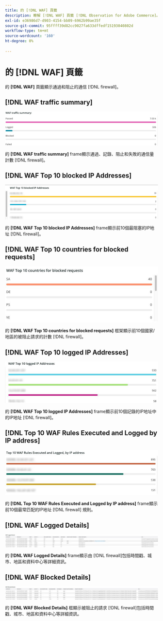 ```yaml
---
title: 的 [!DNL WAF] 頁籤
description: 瞭解 [!DNL WAF] 頁籤 [!DNL Observation for Adobe Commerce]。
exl-id: e36986d7-d903-4154-bb09-6962b99ae35f
source-git-commit: 95ffff39d82cc9027fa633dffedf15193040802d
workflow-type: tm+mt
source-wordcount: '160'
ht-degree: 0%

---
```


# 的 [!DNL WAF] 頁籤

的 **[!DNL WAF]** 頁籤顯示通過和阻止的通信 [!DNL firewall]。

## [!DNL WAF traffic summary]

![WAF流量摘要](../../assets/tools/observation-for-adobe-commerce/waf-1.png)

的 **[!DNL WAF traffic summary]** frame顯示通過、記錄、阻止和失敗的通信量計數 [!DNL firewall]。

## [!DNL WAF Top 10 blocked IP Addresses]

![WAF前10個阻止的IP地址](../../assets/tools/observation-for-adobe-commerce/waf-2.png)

的 **[!DNL WAF Top 10 blocked IP Addresses]** frame顯示前10個最阻塞的IP地址 [!DNL firewall]。

## [!DNL WAF Top 10 countries for blocked requests]

![WAF被阻請求10大國](../../assets/tools/observation-for-adobe-commerce/waf-3.jpg)

的 **[!DNL WAF Top 10 countries for blocked requests]** 框架顯示前10個國家/地區的被阻止請求的計數 [!DNL firewall]。

## [!DNL WAF Top 10 logged IP Addresses]

![WAF前10個記錄的IP地址](../../assets/tools/observation-for-adobe-commerce/waf-4.jpg)

的 **[!DNL WAF Top 10 logged IP Addresses]** frame顯示前10個記錄的IP地址中的IP地址 [!DNL firewall]。

## [!DNL Top 10 WAF Rules Executed and Logged by IP address]

![按IP地址執行和記錄的前10個WAF規則](../../assets/tools/observation-for-adobe-commerce/waf-5.jpg)

的 **[!DNL Top 10 WAF Rules Executed and Logged by IP address]** frame顯示前10個最常匹配的IP地址 [!DNL firewall] 規則。

## [!DNL WAF Logged Details]

![WAF記錄的詳細資訊](../../assets/tools/observation-for-adobe-commerce/waf-6.jpg)

的 **[!DNL WAF Logged Details]** frame顯示由 [!DNL firewall]包括時間戳、城市、地區和資料中心等詳細資訊。

## [!DNL WAF Blocked Details]

![WAF阻止的詳細資訊](../../assets/tools/observation-for-adobe-commerce/waf-7.jpg)

的 **[!DNL WAF Blocked Details]** 框顯示被阻止的請求 [!DNL firewall]包括時間戳、城市、地區和資料中心等詳細資訊。
